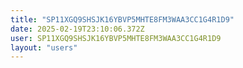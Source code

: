 ```yaml
---
title: "SP11XGQ9SHSJK16YBVP5MHTE8FM3WAA3CC1G4R1D9"
date: 2025-02-19T23:10:06.372Z
user: SP11XGQ9SHSJK16YBVP5MHTE8FM3WAA3CC1G4R1D9
layout: "users"
---
```

    